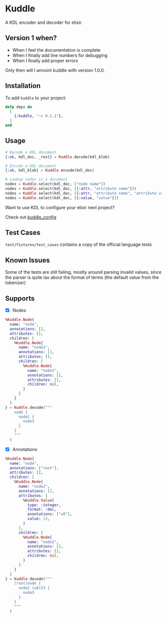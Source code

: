 # Kuddle

A KDL encoder and decoder for elixir.

## Version 1 when?

* When I feel the documentation is complete
* When I finally add line numbers for debugging
* When I finally add proper errors

Only then will I annoint kuddle with version 1.0.0.

## Installation

To add `kuddle` to your project:

```elixir
defp deps do
  [
    {:kuddle, "~> 0.2.1"},
  ]
end
```

## Usage

```elixir
# Decode a KDL document
{:ok, kdl_doc, _rest} = Kuddle.decode(kdl_blob)

# Encode a KDL document
{:ok, kdl_blob} = Kuddle.encode(kdl_doc)

# Lookup nodes in a document
nodes = Kuddle.select(kdl_doc, ["node name"])
nodes = Kuddle.select(kdl_doc, [{:attr, "attribute name"}])
nodes = Kuddle.select(kdl_doc, [{:attr, "attribute name", "attribute value"}])
nodes = Kuddle.select(kdl_doc, [{:value, "value"}])
```

Want to use KDL to configure your elixir next project?

Check out [kuddle_config](https://github.com/IceDragon200/kuddle_config)

## Test Cases

`test/fixtures/test_cases` contains a copy of the official language tests

## Known Issues

Some of the tests are still failing, mostly around parsing invalid values, since the parser is quite lax about the format of terms (the default value from the tokenizer)

## Supports

* [x] Nodes

```elixir
%Kuddle.Node{
  name: "node",
  annotations: [],
  attributes: [],
  children: [
    %Kuddle.Node{
      name: "node2",
      annotations: [],
      attributes: [],
      children: [
        %Kuddle.Node{
          name: "node3",
          annotations: [],
          attributes: [],
          children: nil,
        }
      ]
    }
  ]
} = Kuddle.decode("""
    node {
      node2 {
        node3
      }
    }
    """
  )
```

* [x] Annotations

```elixir
%Kuddle.Node{
  name: "node",
  annotations: ["root"],
  attributes: [],
  children: [
    %Kuddle.Node{
      name: "node2",
      annotations: [],
      attributes: [
        %Kuddle.Value{
          type: :integer,
          format: :dec,
          annotations: ["u8"],
          value: 23,
        }
      ],
      children: [
        %Kuddle.Node{
          name: "node3",
          annotations: [],
          attributes: [],
          children: nil,
        }
      ]
    }
  ]
} = Kuddle.decode("""
    (root)node {
      node2 (u8)23 {
        node3
      }
    }
    """
  )
```
